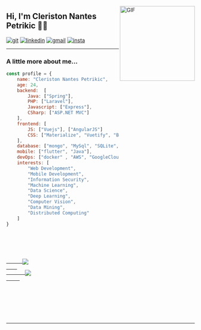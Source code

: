<img align="right" alt="GIF" src="https://media.giphy.com/media/LmNwrBhejkK9EFP504/giphy.gif"  width="200
" />

## Hi, I'm Cleriston Nantes Petrikic 👨‍💻

[![git](https://img.shields.io/badge/-Github-000?style=for-the-badge&logo=Github)](https://github.com/petrikic)
[![linkedin](https://img.shields.io/badge/-LinkedIn-blue?style=for-the-badge&logo=Linkedin)](https://www.linkedin.com/in/cleriston-nantes-petrikic-8154491b4/)
[![gmail](https://img.shields.io/badge/-Gmail-c14438?style=for-the-badge&logo=Gmail&logoColor=white)](mailto:cleriston.nantes@gmail.com)
[![insta](https://img.shields.io/badge/-Instagram-E4405F?style=for-the-badge&logo=instagram&logoColor=white)](https://www.instagram.com/cleriston.nantes/)

---

###  A little more about me...  


```javascript
const profile = {
    name: "Cleriston Nantes Petrikic", 
    age: 24,
    backend:  [
        Java: ["Spring"],
        PHP: ["Laravel"], 
        Javascript: ["Express"], 
        CSharp: ["ASP.NET MVC"]
    ],
    frontend: [ 
        JS: ["Vuejs"], ["AngularJS"] 
        CSS: ["Materialize", "Vuetify", "Bootstrap"]
    ],
    database: ["mongo", "MySql", "SQLite", "PostgreSQL"],
    mobile: ["flutter", "Java"],
    devOps: ["docker" , "AWS", "GoogleCloud"],
    interests: [
        "Web Development",
        "Mobile Development",
        "Information Security",
        "Machine Learning",
        "Data Science",
        "Deep Learning",
        "Computer Vision",
        "Data Mining",
        "Distributed Computing"
    ] 
}
```

<code>


  <div>
    <a href="https://github.com/petrikic">
      <img align="center" src="https://github-readme-stats.anuraghazra1.vercel.app/api?username=petrikic&show_icons=true&include_all_commits=true&theme=vue-dark"
    </a>
    <a href="https://github.com/petrikic">
       <img align="center" src="https://github-readme-stats.anuraghazra1.vercel.app/api/top-langs/?username=petrikic&layout=compact&langs_count=8&theme=vue-dark"/>
     </a>
  </div>
  <div>
     
  </div>
</code>



---
